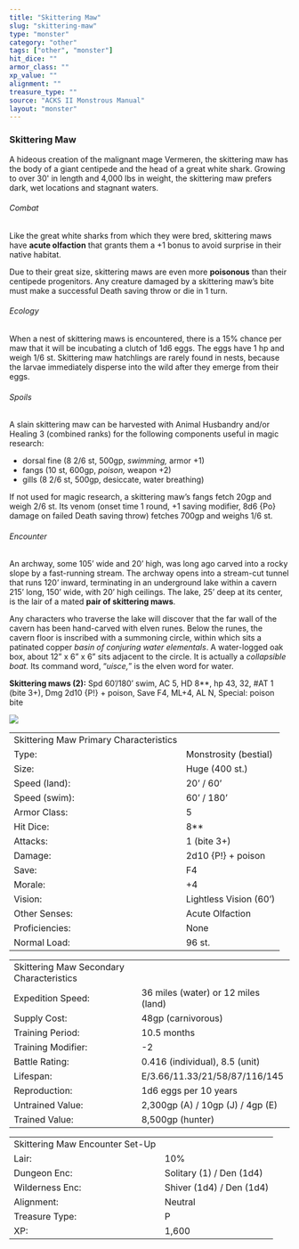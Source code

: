 ```yaml
---
title: "Skittering Maw"
slug: "skittering-maw"
type: "monster"
category: "other"
tags: ["other", "monster"]
hit_dice: ""
armor_class: ""
xp_value: ""
alignment: ""
treasure_type: ""
source: "ACKS II Monstrous Manual"
layout: "monster"
---
```


### Skittering Maw

A hideous creation of the malignant mage Vermeren, the skittering maw has the body of a giant
centipede and the head of a great white shark. Growing to over 30' in length and 4,000 lbs in
weight, the skittering maw prefers dark, wet locations and stagnant waters.

###### Combat

Like the great white sharks from which they were bred, skittering maws have **acute olfaction**
that grants them a +1 bonus to avoid surprise in their native habitat.

Due to their great size, skittering maws are even more **poisonous** than their centipede
progenitors. Any creature damaged by a skittering maw’s bite must make a successful Death saving
throw or die in 1 turn.

###### Ecology

When a nest of skittering maws is encountered, there is a 15% chance per maw that it will be
incubating a clutch of 1d6 eggs. The eggs have 1 hp and weigh 1/6 st. Skittering maw hatchlings are
rarely found in nests, because the larvae immediately disperse into the wild after they emerge from
their eggs.

###### Spoils

A slain skittering maw can be harvested with Animal Husbandry and/or Healing 3 (combined ranks) for
the following components useful in magic research:

* dorsal fine (8 2/6 st, 500gp, *swimming,* armor +1)
* fangs (10 st, 600gp, *poison,* weapon +2)
* gills (8 2/6 st, 500gp, desiccate, water breathing)

If not used for magic research, a skittering maw’s fangs fetch 20gp and weigh 2/6 st. Its venom
(onset time 1 round, +1 saving modifier, 8d6 {Po} damage on failed Death saving throw) fetches 700gp
and weighs 1/6 st.

###### Encounter

An archway, some 105’ wide and 20’ high, was long ago carved into a rocky slope by a fast-running
stream. The archway opens into a stream-cut tunnel that runs 120’ inward, terminating in an
underground lake within a cavern 215’ long, 150’ wide, with 20’ high ceilings. The lake, 25’ deep at
its center, is the lair of a mated **pair of skittering maws**.

Any characters who traverse the lake will discover that the far wall of the cavern has been
hand-carved with elven runes. Below the runes, the cavern floor is inscribed with a summoning
circle, within which sits a patinated copper *basin of conjuring water elementals*. A water-logged
oak box, about 12” x 6” x 6” sits adjacent to the circle. It is actually a *collapsible boat.* Its
command word, “*uisce,*” is the elven word for water.

**Skittering maws (2):** Spd 60’/180’ swim, AC 5, HD 8\*\*, hp 43, 32, #AT 1 (bite 3+), Dmg 2d10
{P!} + poison, Save F4, ML+4, AL N, Special: poison bite

![](data:image/png;base64...)

|  |  |
| --- | --- |
| Skittering Maw Primary Characteristics | |
| Type: | Monstrosity (bestial) |
| Size: | Huge (400 st.) |
| Speed (land): | 20’ / 60’ |
| Speed (swim): | 60’ / 180’ |
| Armor Class: | 5 |
| Hit Dice: | 8\*\* |
| Attacks: | 1 (bite 3+) |
| Damage: | 2d10 {P!} + poison |
| Save: | F4 |
| Morale: | +4 |
| Vision: | Lightless Vision (60’) |
| Other Senses: | Acute Olfaction |
| Proficiencies: | None |
| Normal Load: | 96 st. |

|  |  |
| --- | --- |
| Skittering Maw Secondary Characteristics | |
| Expedition Speed: | 36 miles (water) or 12 miles (land) |
| Supply Cost: | 48gp (carnivorous) |
| Training Period: | 10.5 months |
| Training Modifier: | -2 |
| Battle Rating: | 0.416 (individual), 8.5 (unit) |
| Lifespan: | E/3.66/11.33/21/58/87/116/145 |
| Reproduction: | 1d6 eggs per 10 years |
| Untrained Value: | 2,300gp (A) / 10gp (J) / 4gp (E) |
| Trained Value: | 8,500gp (hunter) |

|  |  |
| --- | --- |
| Skittering Maw Encounter Set-Up | |
| Lair: | 10% |
| Dungeon Enc: | Solitary (1) / Den (1d4) |
| Wilderness Enc: | Shiver (1d4) / Den (1d4) |
| Alignment: | Neutral |
| Treasure Type: | P |
| XP: | 1,600 |
